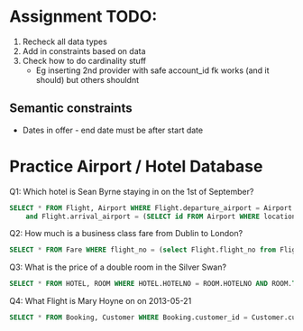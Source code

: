 # Assignment TODO:
1. Recheck all data types
2. Add in constraints based on data
3. Check how to do cardinality stuff
    - Eg inserting 2nd provider with safe account_id fk works (and it should) but others shouldnt

## Semantic constraints
- Dates in offer - end date must be after start date

# Practice Airport / Hotel Database
Q1: Which hotel is Sean Byrne staying in on the 1st of September?
```SQL 
SELECT * FROM Flight, Airport WHERE Flight.departure_airport = Airport.id and Airport.location = "Dublin" 
    and Flight.arrival_airport = (SELECT id FROM Airport WHERE location = "Heathrow")
```

Q2: How much is a business class fare from Dublin to London?
```SQL
SELECT * FROM Fare WHERE flight_no = (select Flight.flight_no from Flight, Airport where Flight.departure_airport = Airport.id and Airport.location = "Dublin" and Flight.arrival_airport = (SELECT id FROM Airport WHERE location = "Heathrow")) AND seat_class = "b"
```

Q3: What is the price of a double room in the Silver Swan?
```sql
SELECT * FROM HOTEL, ROOM WHERE HOTEL.HOTELNO = ROOM.HOTELNO AND ROOM.TYPE = "Double" AND HOTEL.HOTELNAME="Silver Swan"
```

Q4: What Flight is Mary Hoyne on on 2013-05-21
```sql
SELECT * FROM Booking, Customer WHERE Booking.customer_id = Customer.customer_id and Customer.customer_name = "Mary Hoyne" and Booking.departure_date = "2013-05-21"
```